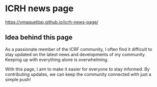 # ICRH news page

https://vmaquetlpp.github.io/icrh-news-page/

## Idea behind this page
As a passionate member of the ICRF community, I often find it difficult to stay updated on the latest news and developments of my community.
Keeping up with everything alone is overwhelming.

With this page, I aim to make it easier for everyone to stay informed. By contributing updates, we can keep the community connected with just a simple push!
